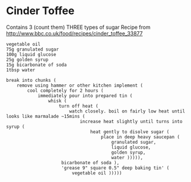 Cinder Toffee
=============

Contains 3 (count them) THREE types of sugar Recipe from http://www.bbc.co.uk/food/recipes/cinder_toffee_33877

    vegetable oil
    75g granulated sugar
    100g liquid glucose
    25g golden syrup
    15g bicarbonate of soda
    1tbsp water

    break into chunks (
        remove using hammer or other kitchen implement (
            cool completely for 2 hours (
                immediately pour into prepared tin (
                    whisk (
                        turn off heat (
                            watch closely. boil on fairly low heat until looks like marmalade ~15mins (
                                increase heat slightly until turns into syrup (
                                    heat gently to disolve sugar (
                                        place in deep heavy saucepan (
                                            granulated sugar,
                                            liquid glucose,
                                            golden syrup,
                                            water ))))),
                         bicarbonate of soda ),
                         'grease 9" square 0.5" deep baking tin' (
                             vegetable oil )))))
